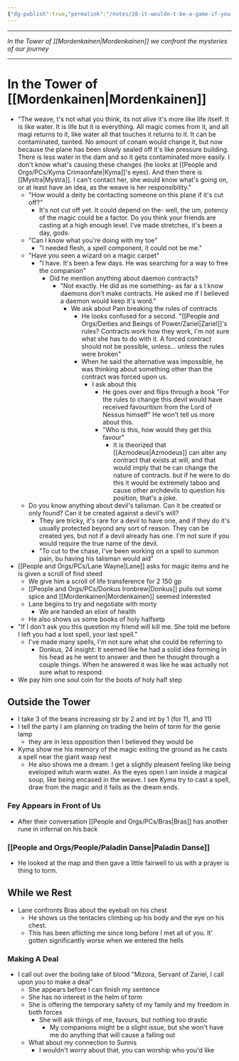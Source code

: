 ```yaml
---
{"dg-publish":true,"permalink":"/notes/28-it-wouldn-t-be-a-game-if-you-knew-the-ending/"}
---
```


---


*In the Tower of [[Mordenkainen\|Mordenkainen]] we confront the mysteries of our journey*

---


# In the Tower of [[Mordenkainen\|Mordenkainen]]


- "The weave, t's not what you think, its not alive it's more like life itself. It is like water. It is life but it is everything. All magic comes from it, and all magi returns to it, like water all that touches it returns to it. It can be contaminated, tainted. No amount of conam would change it, but now because the plane has been slowly sealed off it's like pressure building. There is less water in the dam and so it gets contaminated more easily. I don't know what's causing these changes (he looks at [[People and Orgs/PCs/Kyma Crimsonfate\|Kyma]]'s eyes). And then there is [[Mystra\|Mystra]]. I can't contact her, she would know what's going on, or at least have an idea, as the weave is her responsibility."
	- "How would a deity be contacting someone on this plane if it's cut off?"
		- It's not cut off yet. It could depend on the- well, the um, potency of the magic could be a factor. Do you think your friends are casting at a high enough level. I've made stretches, it's been a day, gods. 
	- "Can I know what you're doing with my toe"
		-  "I needed flesh, a spell component, it could not be me."
	- "Have you seen a wizard on a magic carpet"
		- "I have. It's been a few days. He was searching for a way to free the companion"
			- Did he mention anything about daemon contracts?
				- "Not exactly. He did as me something- as far a s I know daemons don't make contracts. He asked me if I believed a daemon would keep it's word."
					- We ask about Pain breaking the rules of contracts
						- He looks confused for a second. "[[People and Orgs/Deities and Beings of Power/Zariel\|Zariel]]'s rules? Contracts work how they work, I'm not sure what she has to do with it. A forced contract should not be possible, unless... unless the rules were broken"
						- When he said the alternative was impossible, he was thinking about something other than the contract was forced upon us. 
							- I ask about this
								- He goes over and flips through a book "For the rules to change this devil would have received favouritism from the Lord of Nessus himself" He won't tell us more about this. 
								- "Who is this, how would they get this favour"
									- It is theorized that [[Azmodeus\|Azmodeus]] can alter any contract that exists at will, and that would imply that he can change the nature of contracts. but if he were to do this it would be extremely taboo and cause other archdevils to question his position, that's a joke. 
	- Do you know anything about devil's talisman. Can it be created or only found? Can it be created against a devil's will?
		- They are tricky, it's rare for a devil to have one, and if they do it's usually protected beyond any sort of reason. They can be created yes, but not if a devil already has one. I'm not sure if you would require the true name of the devil. 
		- "To cut to the chase, I've been working on a spell to summon pain, bu having his talisman would aid"
- [[People and Orgs/PCs/Lane Wayne\|Lane]] asks for magic items and he is given a scroll of find steed
	- We give him a scroll of life transference for 2 150 gp 
	- [[People and Orgs/PCs/Donkus Ironbrew\|Donkus]] pulls out some spice and [[Mordenkainen\|Mordenkainen]] seemed interested
	- Lane begins to try and negotiate with morty
		- We are handed an elixir of health
	- He also shows us some books of holy halfsetp
- "If I don't ask you this question my friend will kill me. She told me before I left you had a lost spell, your last spell."
	- I've made many spells, I'm not sure what she could be referring to
		- Donkus, 24 insight: It seemed like he had a solid idea forming in his head as he went to answer and then he thought through a couple things. When he answered it was like he was actually not sure what to respond. 
- We pay him one soul coin for the boots of holy half step

## Outside the Tower

- I take 3 of the beans increasing str by 2 and int by 1 (for 11, and 11)
- I tell the party I am planning on trading the helm of torm for the genie lamp
	- they are in less opposition then I believed they would be
- Kyma show me his memory of the magic exiting the ground as he casts a spell near the giant wasp nest
	- He also shows me a dream. I get a slightly pleasent feeling like being eveloped wituh warm water. As the eyes open I am inside a magical soup, like being encased in the weave. I see Kyma try to cast a spell, draw from the magic and it fails as the dream ends. 
### Fey Appears in Front of Us
- After their conversation [[People and Orgs/PCs/Bras\|Bras]] has another rune in infernal on his back
### [[People and Orgs/People/Paladin Danse\|Paladin Danse]]
- He looked at the map  and then gave a little fairwell to us with a prayer is thing to torm.

## While we Rest
- Lane confronts Bras about the eyeball on his chest
	- He shows us the tentacles climbing up his body and the eye on his chest.
	- This has been aflicting me since long before I met all of you. It' gotten significantly worse when we entered the hells

### Making A Deal
- I call out over the boiling lake of blood "Mizora, Servant of Zariel, I call upon you to make a deal"
	- She appears before I can finish my sentence 
	- She has no interest in the helm of torm
	- She is offering the temporary safety of my family and my freedom in both forces
		- She will ask things of me, favours, but nothing too drastic
			- My companions might be a slight issue, but she won't have me do anything that will cause a falling out
	- What about my connection to Sunnis
		- I wouldn't worry about that, you can worship who you'd like